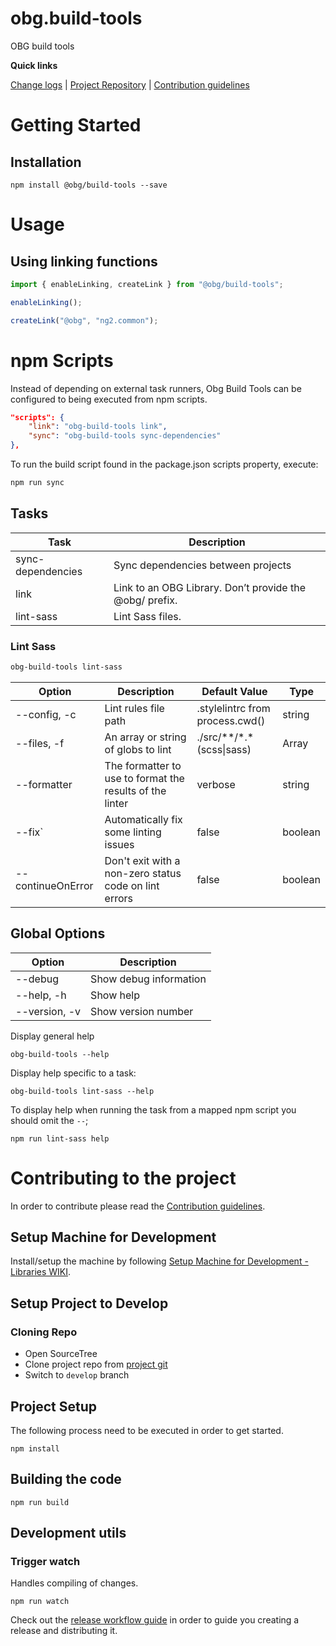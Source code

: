 [projectUri]: https://bitbucketsson.betsson.local/projects/WF/repos/obg.build-tools
[projectGit]: https://bitbucketsson.betsson.local/scm/wf/obg.build-tools.git
[changeLog]: ./doc/CHANGELOG.md

[contribWiki]: https://wikisson.betsson.local/display/SG/Contribution+Guidelines
[releaseWorkflowWiki]: https://wikisson.betsson.local/display/SG/Prepare+new+Release+for+Library
[setupMachineWiki]: https://wikisson.betsson.local/display/SG/Setup+Machine+for+Development+-+Libraries

# obg.build-tools
OBG build tools 

**Quick links**

[Change logs][changeLog] | [Project Repository][projectUri] | [Contribution guidelines][contribWiki]

# Getting Started

## Installation

```
npm install @obg/build-tools --save
```

# Usage

## Using linking functions

```js
import { enableLinking, createLink } from "@obg/build-tools";

enableLinking();

createLink("@obg", "ng2.common");
```

# npm Scripts

Instead of depending on external task runners, Obg Build Tools can be configured to being executed from npm scripts.
```json
"scripts": {
    "link": "obg-build-tools link",
    "sync": "obg-build-tools sync-dependencies"
},
````
To run the build script found in the package.json scripts property, execute:

```cmd
npm run sync
```


## Tasks

| Task                | Description                                                                                            |
|---------------------|--------------------------------------------------------------------------------------------------------|
| sync-dependencies   | Sync dependencies between projects                                                                     |
| link                | Link to an OBG Library. Don’t provide the @obg/ prefix.                                                |
| lint-sass           | Lint Sass files.                                                                                       |

### Lint Sass
```bash
obg-build-tools lint-sass
```

| Option              | Description                                              | Default Value                   | Type         |
|---------------------|----------------------------------------------------------|---------------------------------|--------------|
| --config, -c        | Lint rules file path                                     | .stylelintrc from process.cwd() | string       |
| --files, -f         | An array or string of globs to lint                      | ./src/\*\*/\*.\*(scss\|sass)    | Array|string |
| --formatter         | The formatter to use to format the results of the linter | verbose                         | string       |
| --fix`              | Automatically fix some linting issues                    | false                           | boolean      |
| --continueOnError   | Don't exit with a non-zero status code on lint errors    | false                           | boolean      |

## Global Options
| Option          | Description            |
|-----------------|------------------------|
| --debug         | Show debug information |
| --help, -h      | Show help              |
| --version, -v   | Show version number    |

Display general help
```
obg-build-tools --help
```

Display help specific to a task:
```
obg-build-tools lint-sass --help
```

To display help when running the task from a mapped npm script you should omit the `--`;
```
npm run lint-sass help
```

# Contributing to the project
In order to contribute please read the [Contribution guidelines][contribWiki].

## Setup Machine for Development
Install/setup the machine by following [Setup Machine for Development - Libraries WIKI][setupMachineWiki].

## Setup Project to Develop

### Cloning Repo

- Open SourceTree
- Clone project repo from [project git][projectGit]
- Switch to `develop` branch


## Project Setup
The following process need to be executed in order to get started.

```
npm install
```


## Building the code

```
npm run build
```

## Development utils

### Trigger watch
Handles compiling of changes.
```
npm run watch
```


Check out the [release workflow guide][releaseWorkflowWiki] in order to guide you creating a release and distributing it.